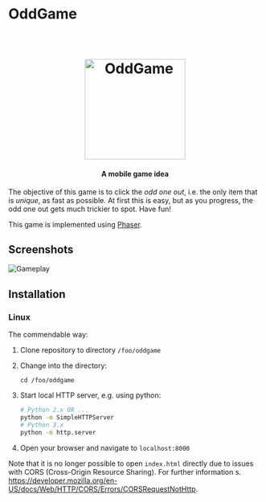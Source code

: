 # OddGame

<h1 align="center">
    <br>
    <image src="https://github.com/smuecke/OddGame/blob/master/res/item_1.png" alt="OddGame" width="200">
</h1>
<h4 align="center">A mobile game idea</h4>

The objective of this game is to click the *odd one out*, i.e. the only item that is *unique*, as fast as possible. At first this is easy, but as you progress, the odd one out gets much trickier to spot. Have fun!

This game is implemented using [Phaser](https://phaser.io).

## Screenshots

![Gameplay](https://i.imgur.com/kdrZUsF.png)

## Installation
### Linux

The commendable way:

1. Clone repository to directory `/foo/oddgame`
2. Change into the directory:  
   ```
   cd /foo/oddgame
   ```
3. Start local HTTP server, e.g. using python:  
   
   ```sh
   # Python 2.x OR ...
   python -m SimpleHTTPServer
   # Python 3.x
   python -m http.server 
   ```
4. Open your browser and navigate to `localhost:8000`

Note that it is no longer possible to open `index.html` directly due to issues with CORS (Cross-Origin Resource Sharing). For further information s. https://developer.mozilla.org/en-US/docs/Web/HTTP/CORS/Errors/CORSRequestNotHttp.
